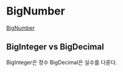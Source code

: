 # BigNumber
[BigNumber](https://www.hackerrank.com/domains/java?filters%5Bsubdomains%5D%5B%5D=bignumber)

## BigInteger vs BigDecimal
BigInteger은 정수 BigDecimal은 실수를 다룬다.
